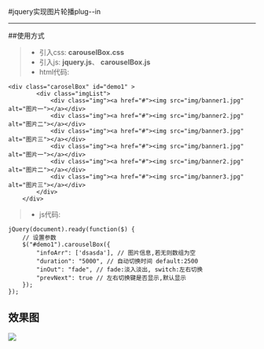 #jquery实现图片轮播plug--in

---
##使用方式
> * 引入css: **carouselBox.css**<br/>
> * 引入js: **jquery.js**、 **carouselBox.js**<br/>
> * html代码:
```
<div class="caroselBox" id="demo1" >
        <div class="imgList">
            <div class="img"><a href="#"><img src="img/banner1.jpg" alt="图片一"></a></div>
            <div class="img"><a href="#"><img src="img/banner2.jpg" alt="图片二"></a></div>
            <div class="img"><a href="#"><img src="img/banner3.jpg" alt="图片三"></a></div>
            <div class="img"><a href="#"><img src="img/banner1.jpg" alt="图片一"></a></div>
            <div class="img"><a href="#"><img src="img/banner2.jpg" alt="图片二"></a></div>
            <div class="img"><a href="#"><img src="img/banner3.jpg" alt="图片三"></a></div>
        </div>
    </div>
```   
> * js代码:
```
jQuery(document).ready(function($) {
    // 设置参数
    $("#demo1").carouselBox({
        "infoArr": ['dsasda'], // 图片信息,若无则数组为空
        "duration": "5000", // 自动切换时间 default:2500
        "inOut": "fade", // fade:淡入淡出, switch:左右切换
        "prevNext": true // 左右切换键是否显示,默认显示
    });
});
```
## 效果图
![](https://github.com/ql91/jQuery-summary/tree/master/carousels/Carousel.gif)